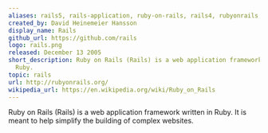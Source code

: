 ```yaml
---
aliases: rails5, rails-application, ruby-on-rails, rails4, rubyonrails, rails-tutorial
created_by: David Heinemeier Hansson
display_name: Rails
github_url: https://github.com/rails
logo: rails.png
released: December 13 2005
short_description: Ruby on Rails (Rails) is a web application framework written in
  Ruby.
topic: rails
url: http://rubyonrails.org/
wikipedia_url: https://en.wikipedia.org/wiki/Ruby_on_Rails
---
```

Ruby on Rails (Rails) is a web application framework written in Ruby. It is meant to help simplify the building of complex websites.
